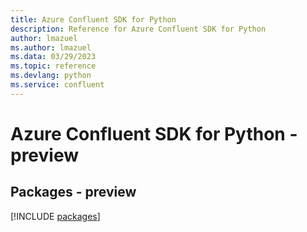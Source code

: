 ```yaml
---
title: Azure Confluent SDK for Python
description: Reference for Azure Confluent SDK for Python
author: lmazuel
ms.author: lmazuel
ms.data: 03/29/2023
ms.topic: reference
ms.devlang: python
ms.service: confluent
---
```

# Azure Confluent SDK for Python - preview
## Packages - preview
[!INCLUDE [packages](confluent-index.md)]